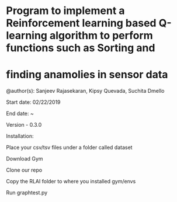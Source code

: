 # Program to implement a Reinforcement learning based Q-learning algorithm to perform functions such as Sorting and
# finding anamolies in sensor data
@author(s): Sanjeev Rajasekaran, Kipsy Quevada, Suchita Dmello

Start date: 02/22/2019

End date: ~

Version - 0.3.0

Installation:

Place your csv/tsv files under a folder called dataset

Download Gym

Clone our repo

Copy the RLAI folder to where you installed gym/envs

Run graphtest.py

